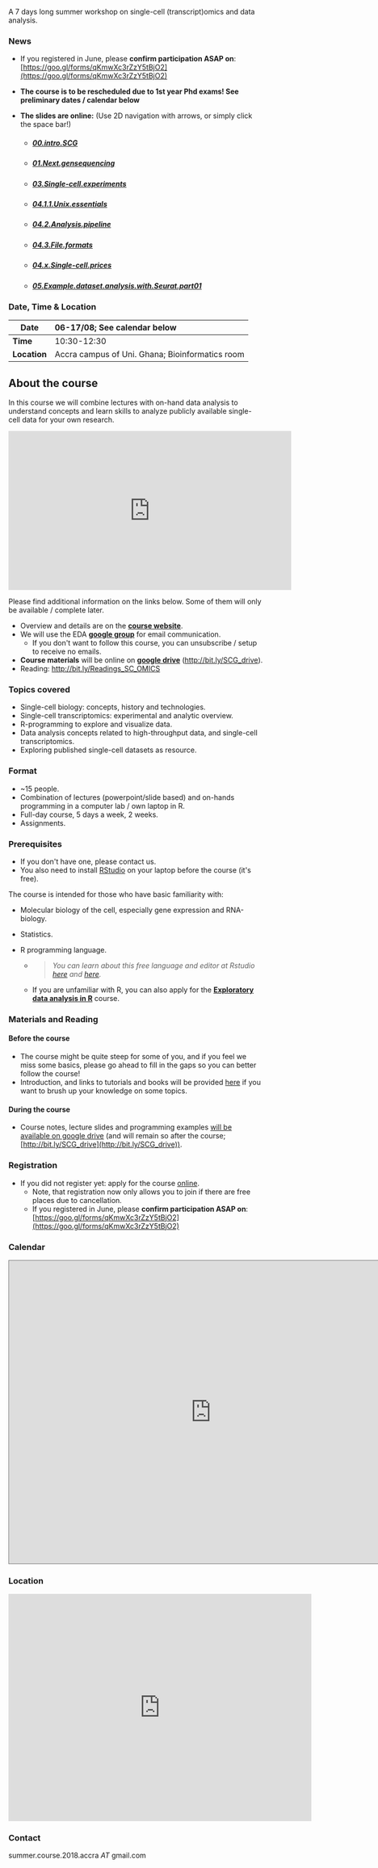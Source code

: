 A 7 days long summer workshop on single-cell (transcript)omics and data analysis.



### News

- If you registered in June, please **confirm participation ASAP on**: [https://goo.gl/forms/qKmwXc3rZzY5tBjO2](https://goo.gl/forms/qKmwXc3rZzY5tBjO2)

- **The course is to be rescheduled due to 1st year Phd exams! See preliminary dates / calendar below**

- **The slides are online:** 
  (Use 2D navigation with arrows, or simply click the space bar!)

  - ##### [00.intro.SCG](https://rawgit.com/vertesy/Single-Cell-Omics-Course/master/Course.materials.SCG/00.intro.SCG.html)

  - ##### [01.Next.gensequencing](https://rawgit.com/vertesy/Single-Cell-Omics-Course/master/Course.materials.SCG/01.Next.gensequencing.html)

  - ##### [03.Single-cell.experiments](https://rawgit.com/vertesy/Single-Cell-Omics-Course/master/Course.materials.SCG/03.Single-cell.experiments.html)

  - ##### [04.1.1.Unix.essentials](https://rawgit.com/vertesy/Single-Cell-Omics-Course/master/Course.materials.SCG/04.1.1.Unix.essentials.html)

  - ##### [04.2.Analysis.pipeline](https://rawgit.com/vertesy/Single-Cell-Omics-Course/master/Course.materials.SCG/04.2.Analysis.pipeline.html)

  - ##### [04.3.File.formats](https://rawgit.com/vertesy/Single-Cell-Omics-Course/master/Course.materials.SCG/04.3.File.formats.html)

  - ##### [04.x.Single-cell.prices](https://rawgit.com/vertesy/Single-Cell-Omics-Course/master/Course.materials.SCG/04.x.Single-cell.prices.html)

  - ##### [05.Example.dataset.analysis.with.Seurat.part01](https://rawgit.com/vertesy/Single-Cell-Omics-Course/master/Course.materials.SCG/05.Example.dataset.analysis.with.Seurat.part01.html)

  



### Date, Time & Location

| Date         | 06-17/08; See calendar below                    |
| ------------ | :---------------------------------------------- |
| **Time**     | 10:30-12:30                                     |
| **Location** | Accra campus of Uni. Ghana; Bioinformatics room |



## About the course

In this course we will combine lectures with on-hand data analysis to understand concepts and learn skills to analyze publicly available single-cell data for your own research.

<iframe width="560" height="315" src="https://www.youtube.com/embed/z3OYC7cJxj4" frameborder="0" allow="autoplay; encrypted-media" allowfullscreen></iframe>  



Please find additional information on the links below. Some of them will only be available / complete later.

- Overview and details are on the [**course website**](https://vertesy.github.io/Single-Cell-Omics-Course/).
- We will use the EDA [**google group**](https://groups.google.com/forum/#!forum/r-2018-accra) for email communication.
  - If you don't want to follow this course, you can unsubscribe / setup to receive no emails.
- **Course materials** will be online on **[google drive](http://bit.ly/SCG_drive)** (http://bit.ly/SCG_drive).
- Reading: <http://bit.ly/Readings_SC_OMICS>



### Topics covered

- Single-cell biology: concepts, history and technologies.
- Single-cell transcriptomics: experimental and analytic overview.
- R-programming to explore and visualize data.
- Data analysis concepts related to high-throughput data, and single-cell transcriptomics.
- Exploring published single-cell datasets as resource.



### Format

- ~15 people.
- Combination of lectures (powerpoint/slide based) and on-hands programming in a computer lab / own laptop in R.
- Full-day course, 5 days a week,  2 weeks.
- Assignments. 



### Prerequisites

- If you don't have one, please contact us. 
- You also need to install [RStudio](https://www.rstudio.com/products/rstudio/) on your laptop before the course (it's free).



The course is intended for those who have basic familiarity with:

- Molecular biology of the cell, especially gene expression and RNA-biology.

- Statistics.

- R programming language. 

  - > *You can learn about this free language and editor at Rstudio [here](https://scholar.harvard.edu/dromney/online-resources-learning-r) and [here](https://www.rstudio.com/online-learning/#r-programming).*

  - If you are unfamiliar with R, you can also apply for the **[Exploratory data analysis in R](https://vertesy.github.io/Exploratory-data-analysis-in-R/)** course.



### Materials and Reading

#### Before the course

- The course might be quite steep for some of you, and if you feel we miss some basics, please go ahead to fill in the gaps so you can better follow the course!
- Introduction, and links to tutorials and books will be provided [here](http://bit.ly/Readings_SC_OMICS) if you want to brush up your knowledge on some topics.

#### During the course

- Course notes, lecture slides and programming examples [will be available on google drive](https://drive.google.com/open?id=1I8EvaKCv4bQQLhuigzF8AtG6ewe82ueQ) (and will remain so after the course; [http://bit.ly/SCG_drive](http://bit.ly/SCG_drive)).



### Registration

- If you did not register yet: apply for the course [online](https://goo.gl/forms/kLacWZkMCS3B2hrG3). 
  - Note, that registration now only allows you to join if there are free places due to cancellation. 
  - If you registered in June, please **confirm participation ASAP on**: [https://goo.gl/forms/qKmwXc3rZzY5tBjO2](https://goo.gl/forms/qKmwXc3rZzY5tBjO2)





### Calendar

<iframe src="https://calendar.google.com/calendar/embed?title=Summer%20Courses%20Accra&amp;height=600&amp;wkst=2&amp;bgcolor=%23ffcc66&amp;src=j1ia6mq3lldpjj0k7g7p1bei44%40group.calendar.google.com&amp;color=%23B1365F&amp;ctz=Africa%2FAccra&dates=20180720%2F20180819" style="border:solid 1px #777" width="800" height="600" frameborder="0" scrolling="no"></iframe>



### Location

<iframe src="https://www.google.com/maps/embed?pb=!1m18!1m12!1m3!1d1985.2011706141207!2d-0.19056824197952388!3d5.654796698975233!2m3!1f0!2f0!3f0!3m2!1i1024!2i768!4f13.1!3m3!1m2!1s0xfdf9c7ce1022295%3A0xed11bbdcfe5d75d7!2sDepartment+of+Biochemistry%2C+Cell+and+Molecular+Biology%2C+Volta+Rd%2C+Accra!5e0!3m2!1sen!2sgh!4v1531157215019" width="600" height="450" frameborder="0" style="border:0" allowfullscreen></iframe>



### Contact

summer.course.2018.accra _AT_ gmail.com

